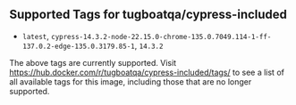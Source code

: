 ## Supported Tags for tugboatqa/cypress-included

* `latest`, `cypress-14.3.2-node-22.15.0-chrome-135.0.7049.114-1-ff-137.0.2-edge-135.0.3179.85-1`, `14.3.2`

The above tags are currently supported. Visit https://hub.docker.com/r/tugboatqa/cypress-included/tags/ to see a list of all available tags for this image, including those that are no longer supported.
